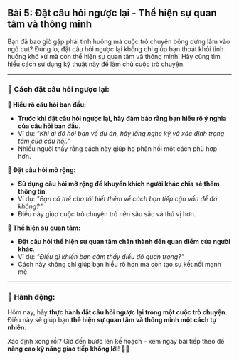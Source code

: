 ## Bài 5: Đặt câu hỏi ngược lại - Thể hiện sự quan tâm và thông minh

Bạn đã bao giờ gặp phải tình huống mà cuộc trò chuyện bỗng dưng lâm vào ngõ cụt? Đừng lo, đặt câu hỏi ngược lại không chỉ giúp bạn thoát khỏi tình huống khó xử mà còn thể hiện sự quan tâm và thông minh! Hãy cùng tìm hiểu cách sử dụng kỹ thuật này để làm chủ cuộc trò chuyện.

---

### 📌 Cách đặt câu hỏi ngược lại:

**🔹 Hiểu rõ câu hỏi ban đầu:**
- **Trước khi đặt câu hỏi ngược lại, hãy đảm bảo rằng bạn hiểu rõ ý nghĩa của câu hỏi ban đầu**.  
- Ví dụ: *"Khi ai đó hỏi bạn về dự án, hãy lắng nghe kỹ và xác định trọng tâm của câu hỏi."*  
- Nhiều người thấy rằng cách này giúp họ phản hồi một cách phù hợp hơn.

**🔹 Đặt câu hỏi mở rộng:**
- **Sử dụng câu hỏi mở rộng để khuyến khích người khác chia sẻ thêm thông tin**.  
- Ví dụ: *"Bạn có thể cho tôi biết thêm về cách bạn tiếp cận vấn đề đó không?"*  
- Điều này giúp cuộc trò chuyện trở nên sâu sắc và thú vị hơn.

**🔹 Thể hiện sự quan tâm:**
- **Đặt câu hỏi thể hiện sự quan tâm chân thành đến quan điểm của người khác**.  
- Ví dụ: *"Điều gì khiến bạn cảm thấy điều đó quan trọng?"*  
- Cách này không chỉ giúp bạn hiểu rõ hơn mà còn tạo sự kết nối mạnh mẽ.

---

### 🚀 Hành động:

Hôm nay, hãy **thực hành đặt câu hỏi ngược lại trong một cuộc trò chuyện**.  
Điều này sẽ giúp bạn **thể hiện sự quan tâm và thông minh một cách tự nhiên**.  

Xác định xong rồi? Giờ đến bước lên kế hoạch – xem ngay bài tiếp theo để **nâng cao kỹ năng giao tiếp không lời**! 🌟✨